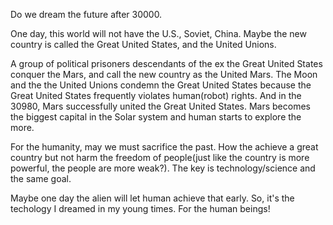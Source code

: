 Do we dream the future after 30000.

One day, this world will not have the U.S., Soviet, China.
Maybe the new country is called the Great United States, and the United Unions.

A group of political prisoners descendants of the ex the Great United States conquer the Mars, and call the new country as the United Mars.
The Moon and the the United Unions condemn the Great United States because the Great United States frequently violates human(robot) rights.
And in the 30980, Mars successfully united the Great United States.
Mars becomes the biggest capital in the Solar system and human starts to explore the more.

For the humanity, may we must sacrifice the past.
How the achieve a great country but not harm the freedom of people(just like the country is more powerful, the people are more weak?). The key is technology/science and the same goal.

Maybe one day the alien will let human achieve that early. So, it's the techology I dreamed in my young times.
For the human beings!
